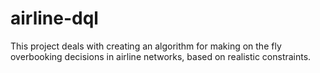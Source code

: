 # airline-dql
This project deals with creating an algorithm for making on the fly overbooking 
decisions in airline networks, based on realistic constraints.


